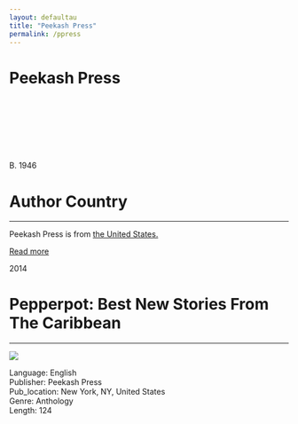 ```yaml
---
layout: defaultau
title: "Peekash Press"
permalink: /ppress
---
```

<!-- partial:index.partial.html -->
<div class="content">
     <h1>Peekash Press</h1>
    <div class="quote">
        <div><img src="" class="logo"></div>
    </div>
    <div class="timeline">
        <div style="padding-bottom:100px;"></div>
        <div class="block">
             <div class="date right"><p class="right">B. 1946</p></div>
            <div class="dot"></div>
            <div class="left first">
            <div class="author_country">
                <h1>Author Country</h1><hr>
          <div class="aclocation">  <p>Peekash Press is from <a href="http://localhost:4000/62">the United States.</a></p></div>
              <div class="acreadmore">  <a href="" target="_blank">Read more</a></div>
            </div>
            </div>
   <div class="block">
            <div class="date left"><p class="left">2014</p></div>
            <div class="dot"></div>
            <div class="right">
                <h1>Pepperpot: Best New Stories From The Caribbean</h1><hr>
                <p><img src="https://m.media-amazon.com/images/I/51KsJfUelOL._SX326_BO1,204,203,200_.jpg"></p>
                <p>
                Language: English<br/>
                Publisher: Peekash Press<br/>
                Pub_location: New York, NY, United States<br/>
                Genre: Anthology<br/>
                Length: 124<br/>                   </p>
            </div>
        </div>
